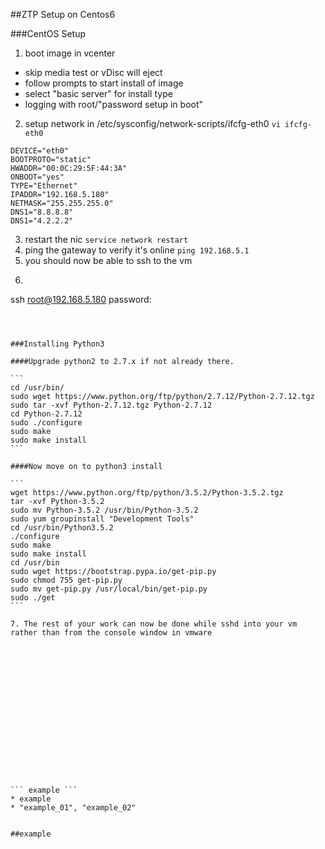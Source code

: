 ##ZTP Setup on Centos6

###CentOS Setup
1. boot image in vcenter
  * skip media test or vDisc will eject
* follow prompts to start install of image
* select "basic server" for install type
* logging with root/"password setup in boot"
2. setup network in /etc/sysconfig/network-scripts/ifcfg-eth0
 ``` vi ifcfg-eth0 ```
 ```
 DEVICE="eth0"
 BOOTPROTO="static"
 HWADDR="00:0C:29:5F:44:3A"
 ONBOOT="yes"
 TYPE="Ethernet"
 IPADDR="192.168.5.180"
 NETMASK="255.255.255.0"
 DNS1="8.8.8.8"
 DNS1="4.2.2.2"
 ```
 
3. restart the nic
``` service network restart ```
4. ping the gateway to verify it's online
``` ping 192.168.5.1 ```
5. you should now be able to ssh to the vm
6. ```
 ssh root@192.168.5.180
 password: 
 ``````



###Installing Python3

####Upgrade python2 to 2.7.x if not already there.

```
cd /usr/bin/
sudo wget https://www.python.org/ftp/python/2.7.12/Python-2.7.12.tgz
sudo tar -xvf Python-2.7.12.tgz Python-2.7.12
cd Python-2.7.12
sudo ./configure
sudo make
sudo make install
```

####Now move on to python3 install

```
wget https://www.python.org/ftp/python/3.5.2/Python-3.5.2.tgz
tar -xvf Python-3.5.2
sudo mv Python-3.5.2 /usr/bin/Python-3.5.2
sudo yum groupinstall "Development Tools"
cd /usr/bin/Python3.5.2
./configure
sudo make
sudo make install
cd /usr/bin
sudo wget https://bootstrap.pypa.io/get-pip.py
sudo chmod 755 get-pip.py
sudo mv get-pip.py /usr/local/bin/get-pip.py
sudo ./get
```

7. The rest of your work can now be done while sshd into your vm rather than from the console window in vmware


 














``` example ```
* example
* "example_01", "example_02"


##example
